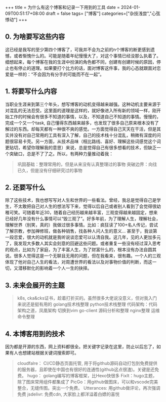 +++
title =  为什么有这个博客和记录一下用到的工具
date = 2024-01-09T00:51:17+08:00
draft = false
tags= ["博客"]
categories=["杂技浅尝","心弦悸动"]
+++

## 0. 为啥要写这些内容
这已经是我写的至少第四个博客了，可我并不会为之前的n个博客的断更感到遗憾，或者惭愧什么的。可能是随着年纪慢慢大了，对这个事情已经没那么执着了。细想起来，每个博客在我的生涯中扮演的角色都不同，创建有创建时候的原因，停止也有停止的道理。如果要打个比方的话，面对博客这件事，我的心态就跟面对恋爱是一样的：“不会因为有分手的可能而不在一起”。

## 1. 将要写什么内容
当职业生涯来到第三个年头，想写博客的动机变得越来越强。这种动机主要来源于对混乱的无法忍受。这里面的道理是这样的，就好像进入所有新的领域一样，刚开始工作的时候会有很多不知道的事情，以及，不知道自己不知道的事情。慢慢的，完成一个又一个task, 自己懂得东西越来越多，也发现了很多自己原来根本没有了解过的东西。却每天都有一种很不爽的感觉。一方面觉得自己天天在干活，但是其实并没有对自己常用的工具有深入了解，自己的技术栈十分混乱，稍微有深度的问题很容易卡壳。另一方面，从技术品味（相比路线、喜好、理解这些词感觉这个词更贴切，希望你理解我的意思）来说，总是觉得自己有很多想看的技术，但缺乏一个突破口，总是不了了之。所以，有两种力量推动着我：
> 巩固基础：整理常用的，但是从来没有认真整理过的事物
> 突破边界：向往已久，但是没有仔细研究过的事物

## 2. 还要写什么
除了这些技术，我也想写写对人生和世界的一些看法。曾经，我总是觉得自己是学生，不太敢把自己对人生的想法写下来，觉得以后自己或者别人看到了会觉得很幼稚可笑。可随着年近30，随着自己经历越来越丰富，三观变得越来越固定，想来已经好几年没有什么事情可以“毁三观了”。好多年前，为了理解人生，理解社会，理解世界（别笑，真的）我做过很多事情。比如：疯狂读了100+名人传记，尝试了解宗教，参加禅修班，做各种销售，找各种人问人生的意义... 甚至于，我谈第一段恋爱，很大的动机就是我听说谈恋爱可以认清自我。这几年，见的人更加多元了，我发现大多数人其实会刻意的回避这些问题。或者重复一些没有经过深入思考的观点，比如为了家庭，为了丰富人生，为了财富什么的，根本没有办法自圆其说。很多人觉得这是一个无聊且无用的问题，但在我看来，很有趣。一个人的三观体现了他对自己人生的看法，对周遭世界的看法以及对事物价值的判断，而这一切，又潜移默化的影响着一个人一生的抉择。

## 3. 未来会展开的主题
> k8s, cka&cks证书，趁着打折买的。虽然很多大佬说没意义，但对我入门来说还是挺有用的
> golang技术栈整理
> python技术栈整理
> 代码架构：代码架构之道，凤凰架构
> 切换到vim
> go-client 源码分析和整理
> nginx整理
> 运维命令整理

## 4. 本博客用到的技术
因为都是开源的东西，网上资料都很全。把关键字记录在这里，防止以后忘了，如果有人也想建站根据关键词搜索即可。
> cloudfalre： CI/CD静态页面托管, 用于将github源码自动打包到免费提供的服务器，且即使在中国也有很好的连通性(github这点很渣)。关键是还免费。
> hugo： golang编写的博客框架，比Hexo快很多
> FixIt：hugo主题，除了图床常用组件都集成了
> PicGo：用github做图床，可以和vscode完美整合，无缝传图。突出一个免费。
> Utterances: 用github做评论，再次强调免费
> jsdelivr: 免费cdn, 大家脸上都洋溢着白嫖的喜悦 